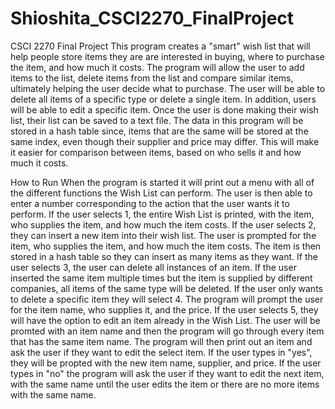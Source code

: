 # Shioshita_CSCI2270_FinalProject
CSCI 2270 Final Project
This program creates a "smart" wish list that will help people store items they are
are interested in buying, where to purchase the item, and how much it costs. 
The program will allow the user to add items to the list, delete items from the 
list and compare similar items, ultimately helping the user decide what to 
purchase. The user will be able to delete all items of a specific type 
or delete a single item. In addition, users will be able to edit a specific item.
Once the user is done making their wish list, their list can be saved
to a text file. The data in this program will be stored in a hash table since,
items that are the same will be stored at the same index, even though their
supplier and price may differ. This will make it easier for comparison between
items, based on who sells it and how much it costs.

How to Run
When the program is started it will print out a menu with all of the different functions
the Wish List can perform. The user is then able to enter a number corresponding to the 
action that the user wants it to perform. If the user selects 1, the entire Wish List
is printed, with the item, who supplies the item, and how much the item costs. If the user 
selects 2, they can insert a new item into their wish list. The user is prompted for
the item, who supplies the item, and how much the item costs. The item is then stored 
in a hash table so they can insert as many items as they want. If the user selects 3, the
user can delete all instances of an item. If the user inserted the same item multiple times
but the item is supplied by different companies, all items of the same type will be
deleted. If the user only wants to delete a specific item they will select 4. The
program will prompt the user for the item name, who supplies it, and the price. If the 
user selects 5, they will have the option to edit an item already in the Wish List.
The user will be promted with an item name and then the program will go through
every item that has the same item name. The program will then print out an item and
ask the user if they want to edit the select item. If the user types in "yes", they
will be propted with the new item name, supplier, and price. If the user types in
"no" the program will ask the user if they want to edit the next item, with the same
name until the user edits the item or there are no more items with the same name.


